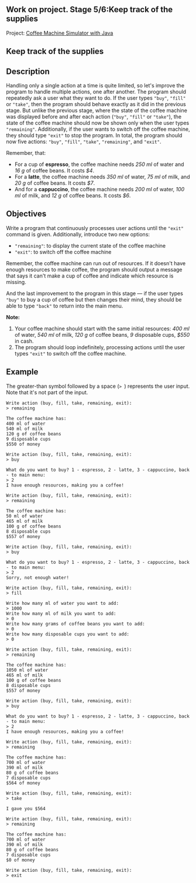 ## Work on project. Stage 5/6:Keep track of the supplies

Project: [Coffee Machine Simulator with Java](https://hyperskill.org/projects/33)

## Keep track of the supplies

## Description

Handling only a single action at a time is quite limited, so let's improve the program to handle multiple actions, one after another. The program should repeatedly ask a user what they want to do. If the user types `"buy"`, `"fill"` or `"take"`, then the program should behave exactly as it did in the previous stage. But unlike the previous stage, where the state of the coffee machine was displayed before and after each action (`"buy"`, `"fill"` or `"take"`), the state of the coffee machine should now be shown only when the user types `"remaining"`. Additionally, if the user wants to switch off the coffee machine, they should type `"exit"` to stop the program. In total, the program should now five actions: `"buy"`, `"fill"`, `"take"`, `"remaining"`, and `"exit"`.

Remember, that:

- For a cup of **espresso**, the coffee machine needs *250 ml* of water and *16 g* of coffee beans. It costs *$4*.
- For a **latte**, the coffee machine needs *350 ml* of water, *75 ml* of milk, and *20 g* of coffee beans. It costs *$7*.
- And for a **cappuccino**, the coffee machine needs *200 ml* of water, *100 ml* of milk, and *12 g* of coffee beans. It costs *$6*.

## Objectives

Write a program that continuously processes user actions until the `"exit"` command is given. Additionally, introduce two new options:

- `"remaining"`: to display the current state of the coffee machine
- `"exit"`: to switch off the coffee machine

Remember, the coffee machine can run out of resources. If it doesn't have enough resources to make coffee, the program should output a message that says it can't make a cup of coffee and indicate which resource is missing.

And the last improvement to the program in this stage — if the user types `"buy"` to buy a cup of coffee but then changes their mind, they should be able to type `"back"` to return into the main menu.



**Note:**

1. Your coffee machine should start with the same initial resources: *400 ml* of water, *540 ml* of milk, *120 g* of coffee beans, *9* disposable cups, *$550* in cash.
2. The program should loop indefinitely, processing actions until the user types `"exit"` to switch off the coffee machine.

## Example

The greater-than symbol followed by a space (`> `) represents the user input. Note that it's not part of the input.

```no-highlight
Write action (buy, fill, take, remaining, exit): 
> remaining

The coffee machine has:
400 ml of water
540 ml of milk
120 g of coffee beans
9 disposable cups
$550 of money

Write action (buy, fill, take, remaining, exit): 
> buy

What do you want to buy? 1 - espresso, 2 - latte, 3 - cappuccino, back - to main menu: 
> 2
I have enough resources, making you a coffee!

Write action (buy, fill, take, remaining, exit): 
> remaining

The coffee machine has:
50 ml of water
465 ml of milk
100 g of coffee beans
8 disposable cups
$557 of money

Write action (buy, fill, take, remaining, exit): 
> buy

What do you want to buy? 1 - espresso, 2 - latte, 3 - cappuccino, back - to main menu: 
> 2
Sorry, not enough water!

Write action (buy, fill, take, remaining, exit): 
> fill

Write how many ml of water you want to add: 
> 1000
Write how many ml of milk you want to add: 
> 0
Write how many grams of coffee beans you want to add: 
> 0
Write how many disposable cups you want to add: 
> 0

Write action (buy, fill, take, remaining, exit): 
> remaining

The coffee machine has:
1050 ml of water
465 ml of milk
100 g of coffee beans
8 disposable cups
$557 of money

Write action (buy, fill, take, remaining, exit): 
> buy

What do you want to buy? 1 - espresso, 2 - latte, 3 - cappuccino, back - to main menu: 
> 2
I have enough resources, making you a coffee!

Write action (buy, fill, take, remaining, exit): 
> remaining

The coffee machine has:
700 ml of water
390 ml of milk
80 g of coffee beans
7 disposable cups
$564 of money

Write action (buy, fill, take, remaining, exit): 
> take

I gave you $564

Write action (buy, fill, take, remaining, exit): 
> remaining

The coffee machine has:
700 ml of water
390 ml of milk
80 g of coffee beans
7 disposable cups
$0 of money

Write action (buy, fill, take, remaining, exit): 
> exit
```